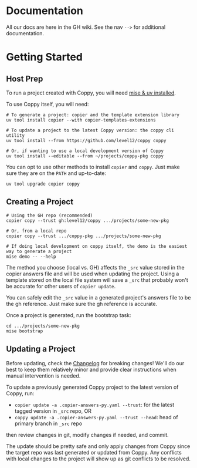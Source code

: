 # Documentation

All our docs are here in the GH wiki. See the nav `-->` for additional documentation.

# Getting Started

## Host Prep

To run a project created with Coppy, you will need [mise & uv installed](wiki/Mise).

To use Coppy itself, you will need:

```shell
# To generate a project: copier and the template extension library
uv tool install copier --with copier-templates-extensions

# To update a project to the latest Coppy version: the coppy cli utility
uv tool install --from https://github.com/level12/coppy coppy

# Or, if wanting to use a local development version of Coppy
uv tool install --editable --from ~/projects/coppy-pkg coppy
```

You can opt to use other methods to install `copier` and `coppy`. Just make sure they are on the
`PATH` and up-to-date:

```shell
uv tool upgrade copier coppy
```


## Creating a Project

```shell
# Using the GH repo (recommended)
copier copy --trust gh:level12/coppy .../projects/some-new-pkg

# Or, from a local repo
copier copy --trust .../coppy-pkg .../projects/some-new-pkg

# If doing local development on coppy itself, the demo is the easiest way to generate a project
mise demo -- --help
```

The method you choose (local vs. GH) affects the `_src` value stored in the copier answers file and
will be used when updating the project. Using a template stored on the local file system will save
a `_src` that probably won't be accurate for other users of `copier update`.

You can safely edit the `_src` value in a generated project's answers file to be the gh reference.
Just make sure the gh reference is accurate.

Once a project is generated, run the bootstrap task:

```shell
cd .../projects/some-new-pkg
mise bootstrap
```


## Updating a Project

Before updating, check the [Changelog] for breaking changes!  We'll do our best to keep them
relatively minor and provide clear instructions when manual intervention is needed.

To update a previously generated Coppy project to the latest version of Coppy, run:

* `copier update -a .copier-answers-py.yaml --trust`: for the latest tagged version in `_src` repo, OR
* `coppy update -a .copier-answers-py.yaml --trust --head`: head of primary branch in `_src` repo

then review changes in git, modify changes if needed, and commit.

The update should be pretty safe and only apply changes from Coppy since the target repo was last
generated or updated from Coppy. Any conflicts with local changes to the project will show up
as git conflicts to be resolved.

[Changelog]: https://github.com/level12/coppy/blob/main/docs/Changelog.md
